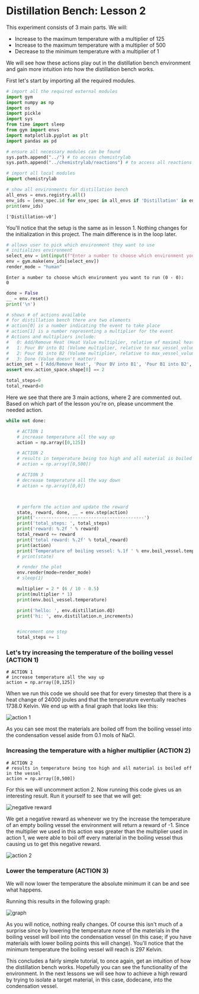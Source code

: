 # Distillation Bench: Lesson 2

This experiment consists of 3 main parts. We will:
- Increase to the maximum temperature with a multiplier of 125
- Increase to the maximum temperature with a multiplier of 500
- Decrease to the minimum temperature with a multiplier of 1
    
We will see how these actions play out in the distillation bench environment and gain more intuition into how the distillation bench works.

First let's start by importing all the required modules.


```python
# import all the required external modules
import gym
import numpy as np
import os
import pickle
import sys
from time import sleep
from gym import envs
import matplotlib.pyplot as plt
import pandas as pd
```


```python
# ensure all necessary modules can be found
sys.path.append("../") # to access chemistrylab
sys.path.append("../chemistrylab/reactions") # to access all reactions
```


```python
# import all local modules
import chemistrylab
```


```python
# show all environments for distillation bench
all_envs = envs.registry.all()
env_ids = [env_spec.id for env_spec in all_envs if 'Distillation' in env_spec.id]
print(env_ids)
```

    ['Distillation-v0']
    

You'll notice that the setup is the same as in lesson 1. Nothing changes for the initialization in this project. The main difference is in the loop later.


```python
# allows user to pick which environment they want to use
# initializes environment
select_env = int(input(f"Enter a number to choose which environment you want to run (0 - {len(env_ids) - 1}): \n"))
env = gym.make(env_ids[select_env])
render_mode = "human"
```

    Enter a number to choose which environment you want to run (0 - 0): 
    0
    


```python
done = False
__ = env.reset()
print('\n')
```

    
    
    


```python
# shows # of actions available
# for distillation bench there are two elements
# action[0] is a number indicating the event to take place
# action[1] is a number representing a multiplier for the event
# Actions and multipliers include:
#   0: Add/Remove Heat (Heat Value multiplier, relative of maximal heat change)
#   1: Pour BV into B1 (Volume multiplier, relative to max_vessel_volume)
#   2: Pour B1 into B2 (Volume multiplier, relative to max_vessel_volume)
#   3: Done (Value doesn't matter)
action_set = ['Add/Remove Heat', 'Pour BV into B1', 'Pour B1 into B2', 'Done']
assert env.action_space.shape[0] == 2
```


```python
total_steps=0
total_reward=0
```

Here we see that there are 3 main actions, where 2 are commented out. Based on which part of the lesson you're on, please uncomment the needed action.


```python
while not done:

    # ACTION 1
    # increase temperature all the way up
    action = np.array([0,125])

    # ACTION 2
    # results in temperature being too high and all material is boiled off in the vessel
    # action = np.array([0,500])

    # ACTION 3
    # decrease temperature all the way down
    # action = np.array([0,0])



    # perform the action and update the reward
    state, reward, done, __ = env.step(action)
    print('-----------------------------------------')
    print('total_steps: ', total_steps)
    print('reward: %.2f ' % reward)
    total_reward += reward
    print('total reward: %.2f' % total_reward)
    print(action)
    print('Temperature of boiling vessel: %.1f ' % env.boil_vessel.temperature, ' K \n')
    # print(state)

    # render the plot
    env.render(mode=render_mode)
    # sleep(1)

    multiplier = 2 * (6 / 10 - 0.5)
    print(multiplier * 1)
    print(env.boil_vessel.temperature)

    print('hello: ', env.distillation.dQ)
    print('hi: ', env.distillation.n_increments)


    #increment one step
    total_steps += 1
```

### Let's try increasing the temperature of the boiling vessel (ACTION 1)

```
# ACTION 1
# increase temperature all the way up
action = np.array([0,125])
```

When we run this code we should see that for every timestep that there is a heat change of 24000 joules and that the 
temperature eventually reaches 1738.0 Kelvin. We end up with a final graph that looks like this:

![action 1](../tutorial_figures/increase_temp_slightly.png)

As you can see most the materials are boiled off from the boiling vessel into the condensation vessel aside from 0.1 mols of NaCl.

### Increasing the temperature with a higher multiplier (ACTION 2)

```
# ACTION 2
# results in temperature being too high and all material is boiled off 
in the vessel
action = np.array([0,500])

```

For this we will uncomment action 2. Now running this code gives us an interesting result. Run it yourself to see that we will get:

![negative reward](../tutorial_figures/negative_reward.png)

We get a negative reward as whenever we try the increase the temperature of an empty boiling vessel the environment will return a reward of -1. Since the multiplier we used in this action was greater than the multiplier used in action 1, we were able to boil off every material in the boiling vessel thus causing us to get this negative reward.

![action 2](../tutorial_figures/increase_temp_drastically.png)

### Lower the temperature (ACTION 3)

We will now lower the temperature the absolute minimum it can be and see what happens. 

Running this results in the following graph:

![graph](../tutorial_figures/decrease_temp.PNG)

As you will notice, nothing really changes. Of course this isn't much of a surprise since by lowering the temperature  none of the materials in the boiling vessel will boil into the condensation vessel (in this case; if you have materials  with lower boiling points this will change). You'll notice that the minimum temperature the boiling vessel will reach is  297 Kelvin.

This concludes a fairly simple tutorial, to once again, get an intuition of how the distillation bench works. Hopefully  you can see the functionality of the environment. In the next lessons we will see how to achieve a high reward by  trying to isolate a target material, in this case, dodecane, into the condensation vessel. 
